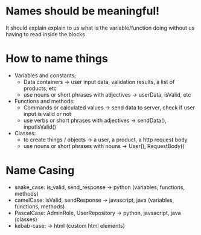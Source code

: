 # Names should be meaningful!

It should explain explain to us what is the variable/function doing without us having to read inside the blocks

# How to name things

- Variables and constants;
  - Data containers -> user input data, validation results, a list of products, etc
  - use nouns or short phrases with adjectives -> userData, isValid, etc
- Functions and methods:
  - Commands or calculated values -> send data to server, check if user input is valid or not
  - use verbs or short phrases with adjectives -> sendData(), inputIsValid()
- Classes:
  - to create things / objects -> a user, a product, a http request body
  - use nouns or short phrases with nouns -> User(), RequestBody()

# Name Casing
- snake_case: is_valid, send_response -> python (variables, functions, methods)
- camelCase: isValid, sendResponse -> javascript, java (variables, functions, methods)
- PascalCase: AdminRole, UserRepository -> python, javsacript, java (classes)
- kebab-case: <side-drawer> -> html (custom html elements)

